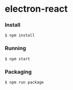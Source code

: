 # electron-react

### Install
```
$ npm install
```

### Running
```
$ npm start
```

### Packaging
```
$ npm run package
```